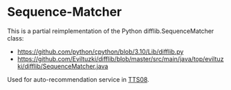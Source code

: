 # Sequence-Matcher

This is a partial reimplementation of the Python difflib.SequenceMatcher class:
- https://github.com/python/cpython/blob/3.10/Lib/difflib.py
- https://github.com/Eviltuzki/difflib/blob/master/src/main/java/top/eviltuzki/difflib/SequenceMatcher.java

Used for auto-recommendation service in [TTS08](https://github.com/SE01-TeamProject/TTS08).
